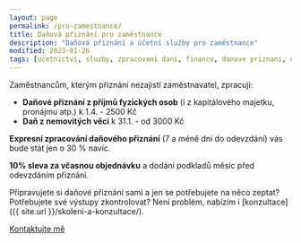 ```yaml
---
layout: page
permalink: /pro-zamestnance/
title: Daňová přiznání pro zaměstnance
description: "Daňová přiznání a účetní služby pro zaměstnance"
modified: 2023-01-26
tags: [ucetnictvi, sluzby, zpracovani dani, finance, danove priznani, osobni ucetnictvi]
---
```


Zaměstnancům, kterým přiznání nezajistí zaměstnavatel, zpracuji:

* **Daňové přiznání z příjmů fyzických osob** (i z kapitálového majetku, pronájmu atp.) k 1.4. - 2500 Kč
* **Daň z nemovitých věcí** k 31.1. - od 3000 Kč


**Expresní zpracování daňového přiznání** (7 a méně dní do odevzdání) vás bude stát jen o 30 % navíc.

**10% sleva za včasnou objednávku** a dodání podkladů měsíc před odevzdáním přiznání.

Připravujete si daňové přiznání sami a jen se potřebujete na něco zeptat? Potřebujete své výstupy zkontrolovat? Není problém, nabízím i [konzultace]({{ site.url }}/skoleni-a-konzultace/).

<div markdown="0"><a href="{{ site.url }}/kontakt/" class="btn">Kontaktujte mě</a></div>
